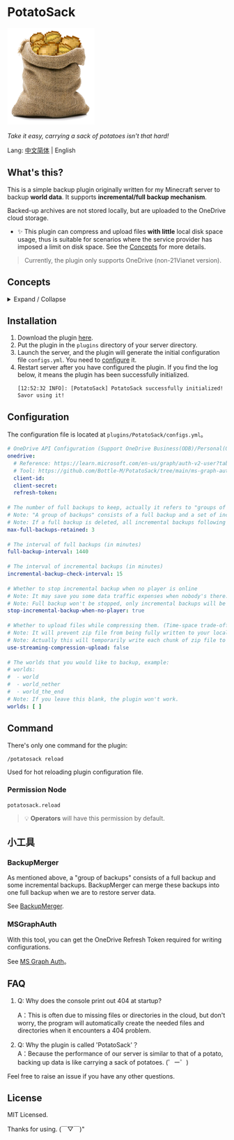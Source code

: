 # PotatoSack

![Logo](./memos/potatosack-logo-transparent-smaller.png)  

_Take it easy, carrying a sack of potatoes isn't that hard!_

Lang: [中文简体](README.zh-CN.md) | English 

## What's this?

This is a simple backup plugin originally written for my Minecraft server to backup **world data**. It supports **incremental/full backup mechanism**.  

Backed-up archives are not stored locally, but are uploaded to the OneDrive cloud storage.  

* ✨ This plugin can compress and upload files **with little** local disk space usage, thus is suitable for scenarios where the service provider has imposed a limit on disk space. See the [Concepts](#concepts) for more details.

> Currently, the plugin only supports OneDrive (non-21Vianet version).

## Concepts

<details>

<summary>Expand / Collapse</summary>

### A Group of Backups

"A Group of Backups" refers to "one full backup + subsequent incremental backups (before the next full backup)".   

Every time a new full backup is created, a new "group of backups" is created. Subsequent incremental backups before the next full backup will be stored in this group.  

For more details, see [Backup Directory Structure](memos/backup-mechanism.md#云端备份存储结构).  

### Streaming Compression Upload

The "Streaming Compression Upload" of this plugin refers to the backup method of compressing files and uploading them to the cloud at the same time, which adopts the idea of exchanging time for space, and only takes up a small amount of memory space (used as a buffer), and hardly takes up any extra disk space.  

> Time for space is due to the fact that the OneDrive API requires the exact final file size to be known before a large file can be uploaded, so an extra process to simulate compression is needed to calculate the file size.  

The traditional backup method temporarily compresses the files to be backed up into zip archives before uploading them to the cloud, which requires disk space enough to accommodate the files to be backed up and the resulting zip archives.  

However, many service providers limit the available space of disk. If the available space is only 10 GiB and the archived data takes up 7 GiB, the remaining space on the disk won't be able to accommodate the temporary zip archive and the backup will fail.

</details>


## Installation

1. Download the plugin [here](https://github.com/Bottle-M/PotatoSack/releases/latest).  
2. Put the plugin in the `plugins` directory of your server directory.  
3. Launch the server, and the plugin will generate the initial configuration file `configs.yml`. You need to [configure](#configuration) it.  
4. Restart server after you have configured the plugin. If you find the log below, it means the plugin has been successfully initialized.   
    ```log
    [12:52:32 INFO]: [PotatoSack] PotatoSack successfully initialized! Savor using it!
    ```

## Configuration

The configuration file is located at `plugins/PotatoSack/configs.yml`。  

```yaml
# OneDrive API Configuration (Support OneDrive Business(ODB)/Personal(ODC))
onedrive:
  # Reference: https://learn.microsoft.com/en-us/graph/auth-v2-user?tabs=http#5-use-the-refresh-token-to-get-a-new-access-token
  # Tool: https://github.com/Bottle-M/PotatoSack/tree/main/ms-graph-auth
  client-id:
  client-secret:
  refresh-token:

# The number of full backups to keep, actually it refers to "groups of backups" to keep.
# Note: "A group of backups" consists of a full backup and a set of incremental backups following it(before the next full backup).
# Note: If a full backup is deleted, all incremental backups following it before the next full backup will be deleted as well.
max-full-backups-retained: 3

# The interval of full backups (in minutes)
full-backup-interval: 1440

# The interval of incremental backups (in minutes)
incremental-backup-check-interval: 15

# Whether to stop incremental backup when no player is online
# Note: It may save you some data traffic expenses when nobody's there.
# Note: Full backup won't be stopped, only incremental backups will be affected.
stop-incremental-backup-when-no-player: true

# Whether to upload files while compressing them. (Time-space trade-off)
# Note: It will prevent zip file from being fully written to your local disk during backup creation and instead directly upload it to the cloud part by part, therefore the backup process is not constrained by disk size limitations when creating the zip file.
# Note: Actually this will temporarily write each chunk of zip file to a buffer in memory, however, it's not costly. (Each chunk of zip file is only about 15.625MiB)
use-streaming-compression-upload: false

# The worlds that you would like to backup, example:
# worlds:
#  - world
#  - world_nether
#  - world_the_end
# Note: If you leave this blank, the plugin won't work.
worlds: [ ]
```

## Command

There's only one command for the plugin:  

```text
/potatosack reload
```

Used for hot reloading plugin configuration file.  

### Permission Node

```text
potatosack.reload
```

> 💡 **Operators** will have this permission by default.

## 小工具

### BackupMerger  

As mentioned above, a "group of backups" consists of a full backup and some incremental backups. BackupMerger can merge these backups into one full backup when we are to restore server data.

See [BackupMerger](backups-merger/README.md).    

### MSGraphAuth  

With this tool, you can get the OneDrive Refresh Token required for writing configurations.

See [MS Graph Auth](ms-graph-auth/README.md)。

## FAQ

1. Q: Why does the console print out 404 at startup? 

    A：This is often due to missing files or directories in the cloud, but don't worry, the program will automatically create the needed files and directories when it encounters a 404 problem.  

2. Q: Why the plugin is called 'PotatoSack'？  
    A：Because the performance of our server is similar to that of a potato, backing up data is like carrying a sack of potatoes. (゜ー゜)

Feel free to raise an issue if you have any other questions.

## License

MIT Licensed.

Thanks for using. (￣▽￣)"  